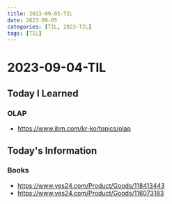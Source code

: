 ```yaml
---
title: 2023-09-05-TIL
date: 2023-09-05
categories: [TIL, 2023-TIL]
tags: [TIL]
---
```


# 2023-09-04-TIL

## Today I Learned

### OLAP

- https://www.ibm.com/kr-ko/topics/olap

## Today's Information

### Books

- https://www.yes24.com/Product/Goods/118413443
- https://www.yes24.com/Product/Goods/116073183
